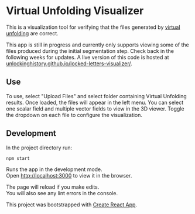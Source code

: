 # Virtual Unfolding Visualizer

This is a visualization tool for verifying that the files generated by [virtual unfolding](https://github.com/UnlockingHistory/virtual-unfolding) are correct.

This app is still in progress and currently only supports viewing some of the files produced during the initial segmentation step.  Check back in the following weeks for updates.  A live version of this code is hosted at [unlockinghistory.github.io/locked-letters-visualizer/](https://unlockinghistory.github.io/locked-letters-visualizer/).

## Use

To use, select "Upload Files" and select folder containing Virtual Unfolding results.  Once loaded, the files will appear in the left menu.  You can select one scalar field and multiple vector fields to view in the 3D viewer.  Toggle the dropdown on each file to configure the visualization.

## Development

In the project directory run:

`npm start`

Runs the app in the development mode.<br />
Open [http://localhost:3000](http://localhost:3000) to view it in the browser.

The page will reload if you make edits.<br />
You will also see any lint errors in the console.

This project was bootstrapped with [Create React App](https://github.com/facebook/create-react-app).